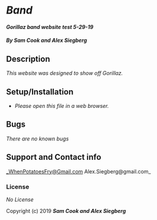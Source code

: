 # _Band_

#### _Gorillaz band website test 5-29-19_

#### _**By Sam Cook and Alex Siegberg**_

## Description
 _This website was designed to show off Gorillaz._

## Setup/Installation
* _Please open this file in a web browser._

## Bugs
_There are no known bugs_

## Support and Contact info
_WhenPotatoesFry@Gmail.com
Alex.Siegberg@gmail.com_

### License
*No License*

Copyright (c) 2019 **_Sam Cook and Alex Siegberg_**
